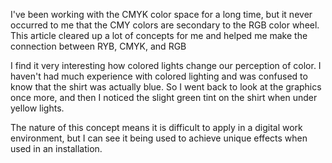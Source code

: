 I've been working with the CMYK color space for a long time, but it never occurred to me that the CMY colors are secondary to the RGB color wheel. This article cleared up a lot of concepts for me and helped me make the connection between RYB, CMYK, and RGB

I find it very interesting how colored lights change our perception of color. I haven't had much experience with colored lighting and was confused to know that the shirt was actually blue. So I went back to look at the graphics once more, and then I noticed the slight green tint on the shirt when under yellow lights.

The nature of this concept means it is difficult to apply in a digital work environment, but I can see it being used to achieve unique effects when used in an installation.
